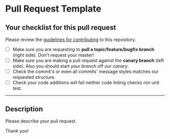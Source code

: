 # Pull Request Template

## Your checklist for this pull request

Please review the [guidelines for contributing](https://github.com/GiorgiBeriashvili/cli-hangman/blob/master/CONTRIBUTING.md) to this repository.

- [ ] Make sure you are requesting to **pull a topic/feature/bugfix branch** (right side). Don't request your master!
- [ ] Make sure you are making a pull request against the **canary branch** (left side). Also you should start *your branch* off *our canary*.
- [ ] Check the commit's or even all commits' message styles matches our requested structure.
- [ ] Check your code additions will fail neither code linting checks nor unit test.

---

## Description

Please describe your pull request.

Thank you!
